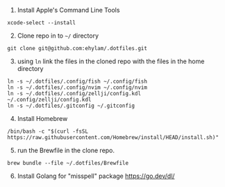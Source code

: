 1. Install Apple's Command Line Tools

```
xcode-select --install
```

2. Clone repo in to `~/` directory

```
git clone git@github.com:ehylam/.dotfiles.git
```

3. using `ln` link the files in the cloned repo with the files in the home directory

```
ln -s ~/.dotfiles/.config/fish ~/.config/fish
ln -s ~/.dotfiles/.config/nvim ~/.config/nvim
ln -s ~/.dotfiles/.config/zellji/config.kdl ~/.config/zellji/config.kdl
ln -s ~/.dotfiles/.gitconfig ~/.gitconfig
```

4. Install Homebrew

```
/bin/bash -c "$(curl -fsSL https://raw.githubusercontent.com/Homebrew/install/HEAD/install.sh)"
```

5. run the Brewfile in the clone repo.

```
brew bundle --file ~/.dotfiles/Brewfile
```

6. Install Golang for "misspell" package
   https://go.dev/dl/
